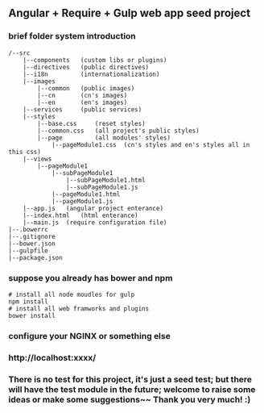 ## Angular + Require + Gulp web app seed project

### brief folder system introduction
``` shell
/--src
	|--components	(custom libs or plugins)
	|--directives	(public directives)
	|--i18n			(internationalization)
	|--images		
		|--common	(public images)
		|--cn		(cn's images)
		|--en		(en's images)
	|--services		(public services)
	|--styles		
		|--base.css		(reset styles)
		|--common.css	(all project's public styles)
		|--page			(all modules' styles)
			|--pageModule1.css	(cn's styles and en's styles all in this css)
	|--views
		|--pageModule1
			|--subPageModule1
				|--subPageModule1.html
				|--subPageModule1.js
			|--pageModule1.html
			|--pageModule1.js
	|--app.js	(angular project enterance)
	|--index.html 	(html enterance)
	|--main.js	(require configuration file)
|--.bowerrc
|--.gitignore
|--bower.json
|--gulpfile
|--package.json
```

### suppose you already has bower and npm
``` sheel
# install all node moudles for gulp
npm install
# install all web framworks and plugins
bower install
```

### configure your NGINX or something else

### http://localhost:xxxx/

### There is no test for this project, it's just a seed test; but there will have the test module in the future; welcome to raise some ideas or make some suggestions~~ Thank you very much! :)

